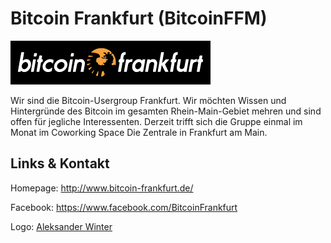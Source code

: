 # Bitcoin Frankfurt (BitcoinFFM)
![Bitcoin Frankfurt](./bitcoinffm.logo.png)

Wir sind die Bitcoin-Usergroup Frankfurt. Wir möchten Wissen und Hintergründe des Bitcoin im gesamten
Rhein-Main-Gebiet mehren und sind offen für jegliche Interessenten. Derzeit trifft sich die Gruppe einmal im
Monat im Coworking Space Die Zentrale in Frankfurt am Main.


## Links &amp; Kontakt

Homepage: <http://www.bitcoin-frankfurt.de/>




Facebook: <https://www.facebook.com/BitcoinFrankfurt>






Logo: [Aleksander Winter](http://www.bitcoin-frankfurt.de/)

